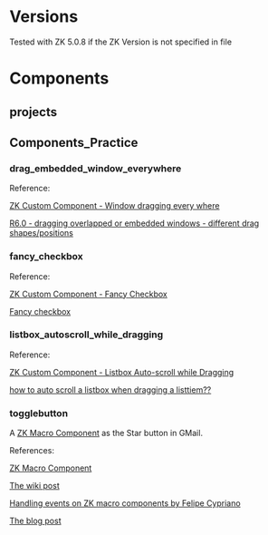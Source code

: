 # Versions

Tested with ZK 5.0.8 if the ZK Version is not specified in file

# Components
## projects
## Components_Practice
### drag_embedded_window_everywhere
Reference:

[ZK Custom Component - Window dragging every where](http://ben-bai.blogspot.com/2012/01/zk-custom-component-window-dragging.html)
			
[R6.0 - dragging overlapped or embedded windows - different drag shapes/positions](http://www.zkoss.org/forum/listComment/18345-R6-0-dragging-overlapped-or-embedded-windows-different-drag-shapes-positions)
### fancy_checkbox
Reference:

[ZK Custom Component - Fancy Checkbox](http://ben-bai.blogspot.com/2012/01/zk-custom-component-fancy-checkbox.html)

[Fancy checkbox](http://www.zkoss.org/forum/listComment/18335-Fancy-checkbox)
### listbox_autoscroll_while_dragging
Reference:

[ZK Custom Component - Listbox Auto-scroll while Dragging](http://ben-bai.blogspot.com/2012/01/zk-custom-component-listbox-auto-scroll.html)

[how to auto scroll a listbox when dragging a listtiem??](http://www.zkoss.org/forum/listComment/18391-how-to-auto-scroll-a-listbox-when-dragging-a-listtiem)

### togglebutton

A [ZK Macro Component](http://books.zkoss.org/wiki/ZK%20Developer's%20Reference/UI%20Composing/Macro%20Component) as the Star button in GMail.

References:

[ZK Macro Component](http://books.zkoss.org/wiki/ZK%20Developer's%20Reference/UI%20Composing/Macro%20Component)

[The wiki post](http://books.zkoss.org/wiki/Macro_Components)

[Handling events on ZK macro components by Felipe Cypriano](http://felipecypriano.com/2010/01/15/handling-events-on-zk-macro-components/)

[The blog post](http://ben-bai.blogspot.com/2011/12/zk-macro-component-practice.html)